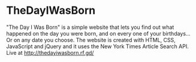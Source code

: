 # TheDayIWasBorn
"The Day I Was Born" is a simple website that lets you find out what happened on the day you were born, and on every one of your birthdays... Or on any date you choose.
The website is created with HTML, CSS, JavaScript and jQuery and it uses the New York Times Article Search API.
Live at http://thedayiwasborn.rf.gd/
